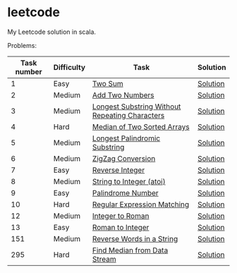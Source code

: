 # leetcode
My Leetcode solution in scala.

Problems:

| Task number | Difficulty | Task     | Solution |
| ----------- | ---------- | -------- | -------- |
| 1  | Easy   | [Two Sum](src/resources/Task1.md) | [Solution](src/main/scala/Problem1.worksheet.sc) |
| 2  | Medium | [Add Two Numbers](src/resources/Task2.md) | [Solution](src/main/scala/Problem2.worksheet.sc) |
| 3  | Medium | [Longest Substring Without Repeating Characters](src/resources/Task3.md) | [Solution](src/main/scala/Problem3.worksheet.sc) |
| 4  | Hard   | [Median of Two Sorted Arrays](src/resources/Task4.md) | [Solution](src/main/scala/Problem4.worksheet.sc) |
| 5  | Medium | [Longest Palindromic Substring](src/resources/Task5.md) | [Solution](src/main/scala/Problem5.worksheet.sc) |
| 6  | Medium | [ZigZag Conversion](src/resources/Task6.md) | [Solution](src/main/scala/Problem6.worksheet.sc) |
| 7  | Easy   | [Reverse Integer](src/resources/Task7.md) | [Solution](src/main/scala/Problem7.worksheet.sc) |
| 8  | Medium | [String to Integer (atoi)](src/resources/Task8.md) | [Solution](src/main/scala/Problem8.worksheet.sc) |
| 9  | Easy   | [Palindrome Number](src/resources/Task9.md) | [Solution](src/main/scala/Problem9.worksheet.sc) |
| 10 | Hard   | [Regular Expression Matching](src/resources/Task10.md) | [Solution](src/main/scala/Problem10.worksheet.sc) |
| 12 | Medium | [Integer to Roman](src/resources/Task12.md) | [Solution](src/main/scala/Problem12.worksheet.sc) |
| 13 | Easy   | [Roman to Integer](src/resources/Task13.md) | [Solution](src/main/scala/Problem13.worksheet.sc) |
| 151| Medium | [Reverse Words in a String](src/resources/Task151.md) | [Solution](src/main/scala/Problem151.worksheet.sc) |
| 295| Hard   | [Find Median from Data Stream](src/resources/Task295.md) | [Solution](src/main/scala/Problem295.worksheet.sc) |
